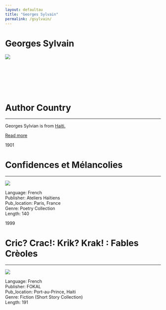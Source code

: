 ```yaml
---
layout: defaultau
title: "Georges Sylvain"
permalink: /gsylvain/
---
```

<!-- partial:index.partial.html -->
<div class="content">
    <h1>Georges Sylvain</h1>
    <div class="quote">
        <div><img src="https://upload.wikimedia.org/wikipedia/commons/3/30/Georges_Sylvain-1909.jpg" class="logo"></div>
    </div>
    <div class="timeline">
        <div style="padding-bottom:100px;"></div>
        <div class="block">
            <div class="date right"><p class="right">  </p></div>
            <div class="dot"></div>
            <div class="left first">
              <div class="author_country">
                <h1>Author Country</h1><hr>
            <div class="aclocation">  <p>Georges Sylvian is from <a href="{{ site.baseurl }}/5"> Haiti.</a></p></div>
              <div class="acreadmore">   <a href="https://fr.wikipedia.org/wiki/Georges_Sylvain">Read more</a> </div>
            </div>
            </div>
        </div>
<div class="block">
            <div class="date left"><p class="left">1901</p></div>
            <div class="dot"></div>
            <div class="right">
                <h1>Confidences et Mélancolies</h1><hr>
                <p><img src="https://images-na.ssl-images-amazon.com/images/I/71y+HHfJ+8L.jpg"></p>
                <p>
                Language: French <br/>
                Publisher: Ateliers Haïtiens <br/>
                Pub_location: Paris, France <br/>
                Genre: Poetry Collection <br/>
                Length: 140 <br/>
                </p>
            </div>
        </div>
        <div class="block">
            <div class="date right"><p class="right">1999</p></div>
            <div class="dot"></div>
            <div class="left hide">
                <h1>Cric? Crac!: Krik? Krak! : Fables Crèoles</h1><hr>
                <p><img src="https://books.google.dm/books/content?id=fxMpAQAAMAAJ&printsec=frontcover&img=1&zoom=1&imgtk=AFLRE70LEz6XUU32DX72g8CBC6__vHSmgf3FDIE4gx06BRUgiN_8a-Ef-2np7wMMygg1wIULqxaUxiqrSMvXub4Jej42Yv0vWwB-A5px_Eo_2kTMrBmjX46aQ90acwOLd1qwUF5TmSeI"></p>
                <p>Language: French<br/>
                Publisher: FOKAL<br/>
                Pub_location: Port-au-Prince, Haiti<br/>
                Genre: Fiction (Short Story Collection)<br/>
                Length: 191</p>
            </div>
        </div>
</div>
  <!-- partial -->
<script src='https://cdnjs.cloudflare.com/ajax/libs/jquery/3.1.1/jquery.min.js'></script><script  src="{{ site.baseurl }}/assets/js/authorscript.js"></script>